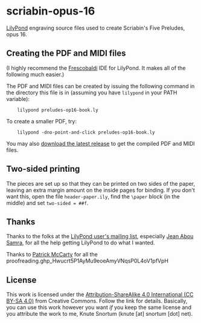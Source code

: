 # scriabin-opus-16
[LilyPond](https://lilypond.org/) engraving source files used to create Scriabin's Five Preludes, opus 16.

## Creating the PDF and MIDI files
(I highly recommend the [Frescobaldi](https://www.frescobaldi.org/) IDE for LilyPond.  It makes all of the following much easier.)

The PDF and MIDI files can be created by issuing the following command in the directory this file is in (assuming you have `lilypond` in your PATH variable):

        lilypond preludes-op16-book.ly

To create a smaller PDF, try:

        lilypond -dno-point-and-click preludes-op16-book.ly

You may also [download the latest release](https://github.com/ksnortum/scriabin-opus-16/releases/latest) to get the compiled PDF and MIDI files.

## Two-sided printing
The pieces are set up so that they can be printed on two sides of the paper, leaving an extra margin amount on the inside pages for binding.  If you don't want this, open the file `header-paper.ily`,
find the `\paper` block (in the middle) and set `two-sided = ##f`.

## Thanks
Thanks to the folks at the [LilyPond user's mailing list](mailto://lilypond-user@gnu.org), especially [Jean Abou Samra](https://github.com/jeanas), for all the help getting LilyPond to do what I wanted.

Thanks to [Patrick McCarty](https://github.com/phmccarty) for all the proofreading.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

## License
This work is licensed under the [Attribution-ShareAlike 4.0 International (CC BY-SA 4.0)](https://creativecommons.org/licenses/by-sa/4.0/) from Creative Commons.  Follow the link for details.  Basically, you can use this work however you want *if* you keep the same license and you attribute the work to me, Knute Snortum (knute [at] snortum [dot] net).
